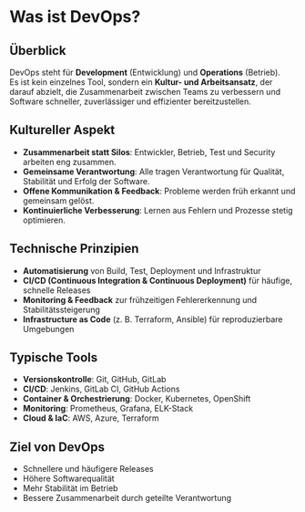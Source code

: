# Was ist DevOps?

## Überblick

DevOps steht für **Development** (Entwicklung) und **Operations** (Betrieb).  
Es ist kein einzelnes Tool, sondern ein **Kultur- und Arbeitsansatz**, der darauf abzielt, die Zusammenarbeit zwischen Teams zu verbessern und Software schneller, zuverlässiger und effizienter bereitzustellen.

## Kultureller Aspekt

- **Zusammenarbeit statt Silos**: Entwickler, Betrieb, Test und Security arbeiten eng zusammen.
- **Gemeinsame Verantwortung**: Alle tragen Verantwortung für Qualität, Stabilität und Erfolg der Software.
- **Offene Kommunikation & Feedback**: Probleme werden früh erkannt und gemeinsam gelöst.
- **Kontinuierliche Verbesserung**: Lernen aus Fehlern und Prozesse stetig optimieren.

## Technische Prinzipien

- **Automatisierung** von Build, Test, Deployment und Infrastruktur
- **CI/CD (Continuous Integration & Continuous Deployment)** für häufige, schnelle Releases
- **Monitoring & Feedback** zur frühzeitigen Fehlererkennung und Stabilitätssteigerung
- **Infrastructure as Code** (z. B. Terraform, Ansible) für reproduzierbare Umgebungen

## Typische Tools

- **Versionskontrolle**: Git, GitHub, GitLab
- **CI/CD**: Jenkins, GitLab CI, GitHub Actions
- **Container & Orchestrierung**: Docker, Kubernetes, OpenShift
- **Monitoring**: Prometheus, Grafana, ELK-Stack
- **Cloud & IaC**: AWS, Azure, Terraform

## Ziel von DevOps

- Schnellere und häufigere Releases
- Höhere Softwarequalität
- Mehr Stabilität im Betrieb
- Bessere Zusammenarbeit durch geteilte Verantwortung
